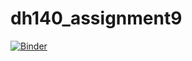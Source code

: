 # dh140_assignment9

[![Binder](https://mybinder.org/badge_logo.svg)](https://mybinder.org/v2/gh/make-a-mark/dh140_assignment9/HEAD)